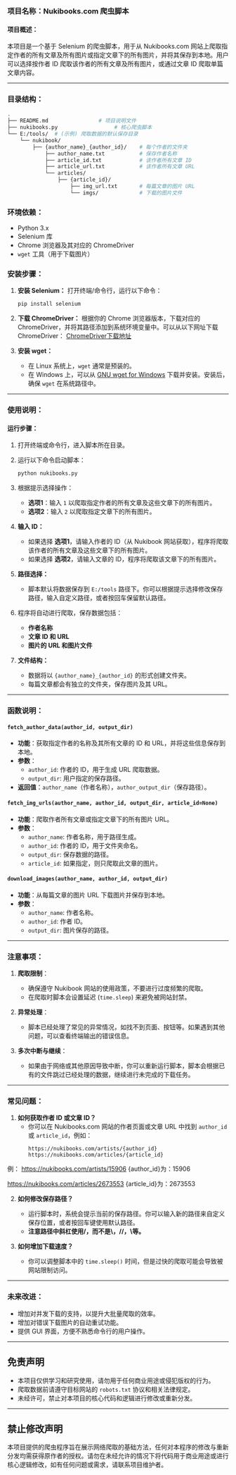 ### 项目名称：Nukibooks.com 爬虫脚本

#### 项目概述：
本项目是一个基于 Selenium 的爬虫脚本，用于从 Nukibooks.com 网站上爬取指定作者的所有文章及所有图片或指定文章下的所有图片，并将其保存到本地。用户可以选择按作者 ID 爬取该作者的所有文章及所有图片，或通过文章 ID 爬取单篇文章内容。

---

### 目录结构：
```bash
.
├── README.md                # 项目说明文件
├── nukibooks.py                  # 核心爬虫脚本
└── E:/tools/  # (示例) 爬取数据的默认保存目录
    └── nukibook/
        ├── {author_name}_{author_id}/    # 每个作者的文件夹
            ├── author_name.txt           # 保存作者名称
            ├── article_id.txt            # 该作者所有文章 ID
            ├── article_url.txt           # 该作者所有文章 URL
            └── articles/
                ├── {article_id}/
                    ├── img_url.txt       # 每篇文章的图片 URL
                    └── imgs/             # 下载的图片文件
```

### 环境依赖：

- Python 3.x
- Selenium 库
- Chrome 浏览器及其对应的 ChromeDriver
- `wget` 工具（用于下载图片）
  
### 安装步骤：

1. **安装 Selenium：**
   打开终端/命令行，运行以下命令：
   ```bash
   pip install selenium
   ```

2. **下载 ChromeDriver：**
   根据你的 Chrome 浏览器版本，下载对应的 ChromeDriver，并将其路径添加到系统环境变量中。可以从以下网址下载 ChromeDriver：
   [ChromeDriver下载地址](https://sites.google.com/a/chromium.org/chromedriver/downloads)

3. **安装 wget：**
   - 在 Linux 系统上，`wget` 通常是预装的。
   - 在 Windows 上，可以从 [GNU wget for Windows](https://eternallybored.org/misc/wget/) 下载并安装。安装后，确保 `wget` 在系统路径中。

---

### 使用说明：

#### 运行步骤：

1. 打开终端或命令行，进入脚本所在目录。

2. 运行以下命令启动脚本：
   ```bash
   python nukibooks.py
   ```

3. 根据提示选择操作：
   - **选项1**：输入 `1` 以爬取指定作者的所有文章及这些文章下的所有图片。
   - **选项2**：输入 `2` 以爬取指定文章下的所有图片。

4. **输入 ID：**
   - 如果选择 **选项1**，请输入作者的 ID（从 Nukibook 网站获取），程序将爬取该作者的所有文章及这些文章下的所有图片。
   - 如果选择 **选项2**，请输入文章的 ID，程序将爬取该文章下的所有图片。

5. **路径选择：**
   - 脚本默认将数据保存到 `E:/tools` 路径下。你可以根据提示选择修改保存路径，输入自定义路径，或者按回车保留默认路径。

6. 程序将自动进行爬取，保存数据包括：
   - **作者名称**
   - **文章 ID 和 URL**
   - **图片的 URL 和图片文件**

7. **文件结构：**
   - 数据将以 `{author_name}_{author_id}` 的形式创建文件夹。
   - 每篇文章都会有独立的文件夹，保存图片及其 URL。

---

### 函数说明：

#### `fetch_author_data(author_id, output_dir)`
- **功能**：获取指定作者的名称及其所有文章的 ID 和 URL，并将这些信息保存到本地。
- **参数**：
  - `author_id`: 作者的 ID，用于生成 URL 爬取数据。
  - `output_dir`: 用户指定的保存路径。
- **返回值**：`author_name`（作者名称），`author_output_dir`（保存路径）。

#### `fetch_img_urls(author_name, author_id, output_dir, article_id=None)`
- **功能**：爬取作者所有文章或指定文章下的所有图片 URL。
- **参数**：
  - `author_name`: 作者名称，用于路径生成。
  - `author_id`: 作者的 ID，用于文件夹命名。
  - `output_dir`: 保存数据的路径。
  - `article_id`: 如果指定，则只爬取此文章的图片。

#### `download_images(author_name, author_id, output_dir)`
- **功能**：从每篇文章的图片 URL 下载图片并保存到本地。
- **参数**：
  - `author_name`: 作者名称。
  - `author_id`: 作者 ID。
  - `output_dir`: 图片保存的路径。

---

### 注意事项：

1. **爬取限制**：
   - 确保遵守 Nukibook 网站的使用政策，不要进行过度频繁的爬取。
   - 在爬取时脚本会设置延迟 (`time.sleep`) 来避免被网站封禁。

2. **异常处理**：
   - 脚本已经处理了常见的异常情况，如找不到页面、按钮等。如果遇到其他问题，可以查看终端输出的错误信息。

3. **多次中断与继续**：
   - 如果由于网络或其他原因导致中断，你可以重新运行脚本，脚本会根据已有的文件跳过已经处理的数据，继续进行未完成的下载任务。

---

### 常见问题：

1. **如何获取作者 ID 或文章 ID？**
   - 你可以在 Nukibooks.com 网站的作者页面或文章 URL 中找到 `author_id` 或 `article_id`，例如：
     ```
     https://nukibooks.com/artists/{author_id}
     https://nukibooks.com/articles/{article_id}
     ```
例：
https://nukibooks.com/artists/15906
{author_id}为：15906

https://nukibooks.com/articles/2673553
{article_id}为：2673553

2. **如何修改保存路径？**
   - 运行脚本时，系统会提示当前的保存路径。你可以输入新的路径来自定义保存位置，或者按回车键使用默认路径。
   - **注意路径中斜杠使用/，而不是\，//，\\等。**

3. **如何增加下载速度？**
   - 你可以调整脚本中的 `time.sleep()` 时间，但是过快的爬取可能会导致被网站限制访问。

---

### 未来改进：

- 增加对并发下载的支持，以提升大批量爬取的效率。
- 增加对错误下载图片的自动重试功能。
- 提供 GUI 界面，方便不熟悉命令行的用户操作。

---

## 免责声明

- 本项目仅供学习和研究使用，请勿用于任何商业用途或侵犯版权的行为。
- 爬取数据前请遵守目标网站的 `robots.txt` 协议和相关法律规定。
- 未经许可，禁止对本项目的核心代码和逻辑进行修改或重新分发。

---

## 禁止修改声明

本项目提供的爬虫程序旨在展示网络爬取的基础方法，任何对本程序的修改与重新分发均需获得原作者的授权。请勿在未经允许的情况下将代码用于商业用途或进行核心逻辑修改，如有任何问题或需求，请联系项目维护者。
